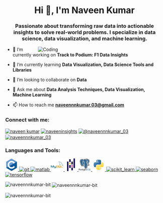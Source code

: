 <h1 align="center">Hi 👋, I'm Naveen Kumar</h1>
<h3 align="center">Passionate about transforming raw data into actionable insights to solve real-world problems. I specialize in data science, data visualization, and machine learning.</h3>
<img align="right" alt="Coding" width="400" src="https://cdn.dribbble.com/users/1162077/screenshots/3848914/programmer.gif">


- 🔭 I’m currently working on **Track to Podium: F1 Data Insights**

- 🌱 I’m currently learning **Data Visualization, Data Science Tools and Libraries**

- 👯 I’m looking to collaborate on **Data**

- 💬 Ask me about **Data Analysis Techniques, Data Visualization, Machine Learning**

- 📫 How to reach me **naveennnkumar.03@gmail.com**

  

<h3 align="left">Connect with me:</h3>
<p align="left">
<a href="https://linkedin.com/in/naveen kumar" target="blank"><img align="center" src="https://raw.githubusercontent.com/rahuldkjain/github-profile-readme-generator/master/src/images/icons/Social/linked-in-alt.svg" alt="naveen kumar" height="30" width="40" /></a>
<a href="https://kaggle.com/naveeninsights" target="blank"><img align="center" src="https://raw.githubusercontent.com/rahuldkjain/github-profile-readme-generator/master/src/images/icons/Social/kaggle.svg" alt="naveeninsights" height="30" width="40" /></a>
<a href="https://www.hackerrank.com/@naveennnkumar_03" target="blank"><img align="center" src="https://raw.githubusercontent.com/rahuldkjain/github-profile-readme-generator/master/src/images/icons/Social/hackerrank.svg" alt="@naveennnkumar_03" height="30" width="40" /></a>
<a href="https://www.leetcode.com/naveennnkumar_03" target="blank"><img align="center" src="https://raw.githubusercontent.com/rahuldkjain/github-profile-readme-generator/master/src/images/icons/Social/leet-code.svg" alt="naveennnkumar_03" height="30" width="40" /></a>
</p>

<h3 align="left">Languages and Tools:</h3>
<p align="left"> <a href="https://www.cprogramming.com/" target="_blank" rel="noreferrer"> <img src="https://raw.githubusercontent.com/devicons/devicon/master/icons/c/c-original.svg" alt="c" width="40" height="40"/> </a> <a href="https://git-scm.com/" target="_blank" rel="noreferrer"> <img src="https://www.vectorlogo.zone/logos/git-scm/git-scm-icon.svg" alt="git" width="40" height="40"/> </a> <a href="https://www.mathworks.com/" target="_blank" rel="noreferrer"> <img src="https://upload.wikimedia.org/wikipedia/commons/2/21/Matlab_Logo.png" alt="matlab" width="40" height="40"/> </a> <a href="https://www.mysql.com/" target="_blank" rel="noreferrer"> <img src="https://raw.githubusercontent.com/devicons/devicon/master/icons/mysql/mysql-original-wordmark.svg" alt="mysql" width="40" height="40"/> </a> <a href="https://pandas.pydata.org/" target="_blank" rel="noreferrer"> <img src="https://raw.githubusercontent.com/devicons/devicon/2ae2a900d2f041da66e950e4d48052658d850630/icons/pandas/pandas-original.svg" alt="pandas" width="40" height="40"/> </a> <a href="https://www.postgresql.org" target="_blank" rel="noreferrer"> <img src="https://raw.githubusercontent.com/devicons/devicon/master/icons/postgresql/postgresql-original-wordmark.svg" alt="postgresql" width="40" height="40"/> </a> <a href="https://www.python.org" target="_blank" rel="noreferrer"> <img src="https://raw.githubusercontent.com/devicons/devicon/master/icons/python/python-original.svg" alt="python" width="40" height="40"/> </a> <a href="https://scikit-learn.org/" target="_blank" rel="noreferrer"> <img src="https://upload.wikimedia.org/wikipedia/commons/0/05/Scikit_learn_logo_small.svg" alt="scikit_learn" width="40" height="40"/> </a> <a href="https://seaborn.pydata.org/" target="_blank" rel="noreferrer"> <img src="https://seaborn.pydata.org/_images/logo-mark-lightbg.svg" alt="seaborn" width="40" height="40"/> </a> <a href="https://www.tensorflow.org" target="_blank" rel="noreferrer"> <img src="https://www.vectorlogo.zone/logos/tensorflow/tensorflow-icon.svg" alt="tensorflow" width="40" height="40"/> </a> </p>

<p><img align="left" src="https://github-readme-stats.vercel.app/api/top-langs?username=naveennnkumar-bit&show_icons=true&locale=en&layout=compact" alt="naveennnkumar-bit" /></p>

<p>&nbsp;<img align="center" src="https://github-readme-stats.vercel.app/api?username=naveennnkumar-bit&show_icons=true&locale=en" alt="naveennnkumar-bit" /></p>

<p><img align="center" src="https://github-readme-streak-stats.herokuapp.com/?user=naveennnkumar-bit&" alt="naveennnkumar-bit" /></p>
